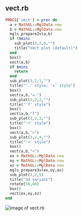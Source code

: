 
## vect.rb

```ruby
PROCS['vect'] = proc do
  a = MathGL::MglData.new
  b = MathGL::MglData.new
  mgls_prepare2v(a,b)
  if !$mini
    sub_plot(3,2,0,"")
    title("Vect plot (default)")
  end
  box()
  vect(a,b)
  if $mini
    return
  end
  sub_plot(3,2,1,"")
  title("'.' style; '=' style")
  box()
  vect(a,b,"=.")
  sub_plot(3,2,2,"")
  title("'f' style")
  box()
  vect(a,b,"f")
  sub_plot(3,2,3,"")
  title("'>' style")
  box()
  vect(a,b,">")
  sub_plot(3,2,4,"")
  title("'<' style")
  box()
  vect(a,b,"<")
  ex = MathGL::MglData.new
  ey = MathGL::MglData.new
  ez = MathGL::MglData.new
  mgls_prepare3v(ex,ey,ez)
  sub_plot(3,2,5)
  title("3d variant")
  rotate(50,60)
  box()
  vect(ex,ey,ez)
end
```
![image of vect.rb](https://raw.github.com/masa16/ruby-mathgl-sample/master/samples/vect/vect.png)
